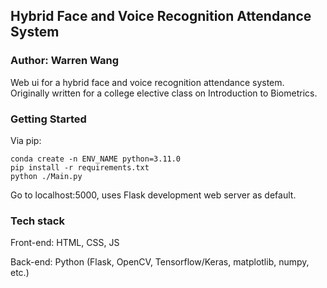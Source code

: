 ## Hybrid Face and Voice Recognition Attendance System
### Author: Warren Wang

Web ui for a hybrid face and voice recognition attendance system. 
Originally written for a college elective class on Introduction to Biometrics. 

### Getting Started

Via pip:
```
conda create -n ENV_NAME python=3.11.0
pip install -r requirements.txt
python ./Main.py
```

Go to localhost:5000, uses Flask development web server as default.

### Tech stack

Front-end: HTML, CSS, JS

Back-end: Python (Flask, OpenCV, Tensorflow/Keras, matplotlib, numpy, etc.)
